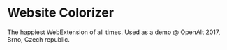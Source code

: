 # Website Colorizer
The happiest WebExtension of all times. Used as a demo @ OpenAlt 2017, Brno, Czech republic.
